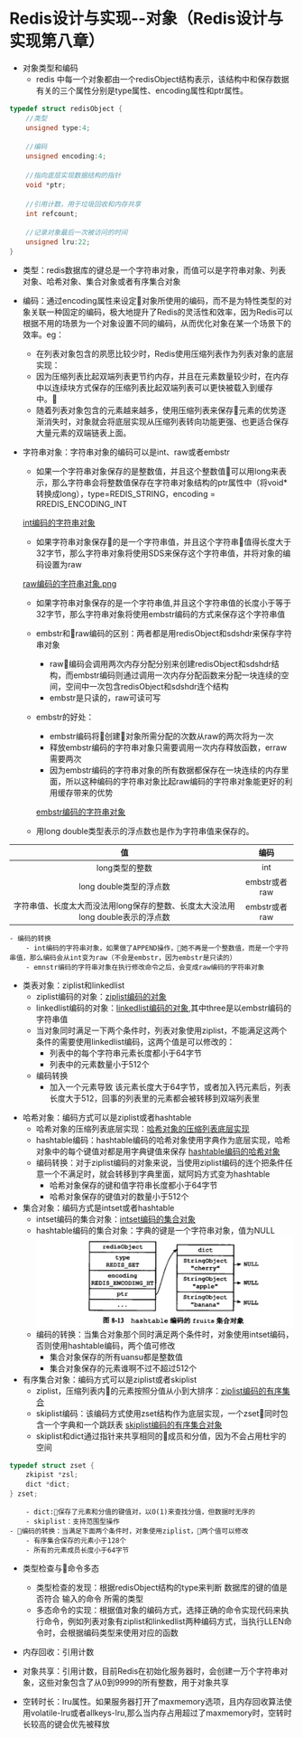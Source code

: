 # Redis设计与实现--对象（Redis设计与实现第八章）
* 对象类型和编码
    - redis 中每一个对象都由一个redisObject结构表示，该结构中和保存数据有关的三个属性分别是type属性、encoding属性和ptr属性。

```C
typedef struct redisObject {
    //类型
    unsigned type:4;

    //编码
    unsigned encoding:4;

    //指向底层实现数据结构的指针
    void *ptr;

    //引用计数，用于垃圾回收和内存共享
    int refcount;

    //记录对象最后一次被访问的时间
    unsigned lru:22;
}
```

* 类型：redis数据库的键总是一个字符串对象，而值可以是字符串对象、列表对象、哈希对象、集合对象或者有序集合对象
* 编码：通过encoding属性来设定对象所使用的编码，而不是为特性类型的对象关联一种固定的编码，极大地提升了Redis的灵活性和效率，因为Redis可以根据不用的场景为一个对象设置不同的编码，从而优化对象在某一个场景下的效率。eg：
    - 在列表对象包含的夙愿比较少时，Redis使用压缩列表作为列表对象的底层实现：
    - 因为压缩列表比起双端列表更节约内存，并且在元素数量较少时，在内存中以连续块方式保存的压缩列表比起双端列表可以更快被载入到缓存中。
    - 随着列表对象包含的元素越来越多，使用压缩列表来保存元素的优势逐渐消失时，对象就会将底层实现从压缩列表转向功能更强、也更适合保存大量元素的双端链表上面。
* 字符串对象：字符串对象的编码可以是int、raw或者embstr
    - 如果一个字符串对象保存的是整数值，并且这个整数值可以用long来表示，那么字符串会将整数值保存在字符串对象结构的ptr属性中（将void* 转换成long），type=REDIS_STRING，encoding =  RREDIS_ENCODING_INT

    [int编码的字符串对象](/images/redis/int编码的字符串对象.png)

    - 如果字符串对象保存的是一个字符串值，并且这个字符串值得长度大于32字节，那么字符串对象将使用SDS来保存这个字符串值，并将对象的编码设置为raw

    [raw编码的字符串对象.png](/images/redis/raw编码的字符串对象.png)

    * 如果字符串对象保存的是一个字符串值,并且这个字符串值的长度小于等于32字节，那么字符串对象将使用embstr编码的方式来保存这个字符串值
    * embstr和raw编码的区别：两者都是用redisObject和sdshdr来保存字符串对象
        - raw编码会调用两次内存分配分别来创建redisObject和sdshdr结构，而embstr编码则通过调用一次内存分配函数来分配一块连续的空间，空间中一次包含redisObject和sdshdr连个结构
        - embstr是只读的，raw可读可写
    * embstr的好处：
        - embstr编码将创建对象所需分配的次数从raw的两次将为一次
        - 释放embstr编码的字符串对象只需要调用一次内存释放函数，erraw需要两次
        - 因为embstr编码的字符串对象的所有数据都保存在一块连续的内存里面，所以这种编码的字符串对象比起raw编码的字符串对象能更好的利用缓存带来的优势

        [embstr编码的字符串对象](/images/redis/embstr编码的字符串对象.png)
    - 用long double类型表示的浮点数也是作为字符串值来保存的。

|值|编码|
|:----:|:----:|
|long类型的整数   | int  |
|long double类型的浮点数   |  embstr或者raw |
|字符串值、长度太大而没法用long保存的整数、长度太大没法用long double表示的浮点数   |  embstr或者raw |

    - 编码的转换
        - int编码的字符串对象，如果做了APPEND操作，🙆她不再是一个整数值，而是一个字符串值，那么编码会从int变为raw（不会是embstr，因为embstr是只读的）
        - emnstr编码的字符串对象在执行修改命令之后，会变成raw编码的字符串对象

* 类表对象：ziplist和linkedlist
    - ziplist编码的对象：[ziplist编码的对象](/images/redis/ziplist编码的对象.png)
    - linkedlist编码的对象：[linkedlist编码的对象](images/redis/linkedlist编码的对象.png),其中three是以embstr编码的字符串值
    - 当对象同时满足一下两个条件时，列表对象使用ziplist，不能满足这两个条件的需要使用linkedlist编码，这两个值是可以修改的：
        - 列表中的每个字符串元素长度都小于64字节
        - 列表中的元素数量小于512个
    - 编码转换
        - 加入一个元素导致 该元素长度大于64字节，或者加入钙元素后，列表长度大于512，回事的列表里的元素都会被转移到双端列表里
- 哈希对象：编码方式可以是ziplist或者hashtable
    - 哈希对象的压缩列表底层实现：[哈希对象的压缩列表底层实现](/images/redis/哈希对象的压缩列表底层实现.png)
    - hashtable编码：hashtable编码的哈希对象使用字典作为底层实现，哈希对象中的每个键值对都是用字典键值来保存 [hashtable编码的哈希对象](/images/redis/hashtable编码的哈希对象.png)
    - 编码转换：对于ziplist编码的对象来说，当使用ziplist编码的连个把条件任意一个不满足时，就会转移到字典里面，斌阿妈方式变为hashtable
        - 哈希对象保存的键和值字符串长度都小于64字节
        - 哈希对象保存的键值对的数量小于512个
- 集合对象：编码方式是intset或者hashtable
    - intset编码的集合对象：[intset编码的集合对象](/images/redis/intset编码的集合对象.png)
    - hashtable编码的集合对象：字典的键是一个字符串对象，值为NULL ![hashtable编码的集合对象](/images/redis/hashtable编码的集合对象.png)
    - 编码的转换：当集合对象那个同时满足两个条件时，对象使用intset编码，否则使用hashtable编码，两个值可修改
        - 集合对象保存的所有uansu都是整数值
        - 集合对象保存的元素谁啊不过不超过512个
- 有序集合对象：编码方式可以是ziplist或者skiplist
    - ziplist，压缩列表内的元素按照分值从小到大排序：[ziplist编码的有序集合](/images/redis/ziplist编码的有序集合.png)
    - skiplist编码：该编码方式使用zset结构作为底层实现，一个zset同时包含一个字典和一个跳跃表 [skiplist编码的有序集合对象](/images/redis/skiplist编码的有序集合对象.png)
    - skiplist和dict通过指针来共享相同的成员和分值，因为不会占用杜宇的空间

```C
typedef struct zset {
    zkipist *zsl;
    dict *dict;
} zset;
```
        - dict:保存了元素和分值的键值对，以O(1)来查找分值，但数据时无序的
        - skiplist：支持范围型操作
    - 编码的转换：当满足下面两个条件时，对象使用ziplist，两个值可以修改
        - 有序集合保存的元素小于128个
        - 所有的元素成员长度小于64字节
- 类型检查与命令多态
    - 类型检查的发现：根据redisObject结构的type来判断 数据库的键的值是否符合 输入的命令 所需的类型
    - 多态命令的实现：根据值对象的编码方式，选择正确的命令实现代码来执行命令，例如列表对象有ziplist和linkedlist两种编码方式，当执行LLEN命令时，会根据编码类型来使用对应的函数

- 内存回收：引用计数
- 对象共享：引用计数，目前Redis在初始化服务器时，会创建一万个字符串对象，这些对象包含了从0到9999的所有整数，用于对象共享
- 空转时长：lru属性。如果服务器打开了maxmemory选项，且内存回收算法使用volatile-lru或者allkeys-lru,那么当内存占用超过了maxmemory时，空转时长较高的键会优先被释放
